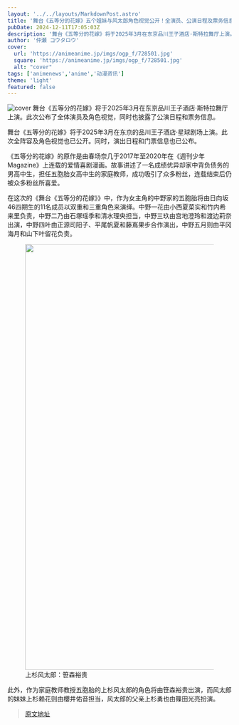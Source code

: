 ```yaml
---
layout: '../../layouts/MarkdownPost.astro'
title: '舞台《五等分的花嫁》五个姐妹与风太郎角色视觉公开！全演员、公演日程及票务信息也已披露'
pubDate: 2024-12-11T17:05:03Z
description: '舞台《五等分的花嫁》将于2025年3月在东京品川王子酒店·斯特拉舞厅上演。此次公布了全体演员及角色视觉，同时也披露了公演日程和票务信息。'
author: '仲瀬 コウタロウ'
cover:
  url: 'https://animeanime.jp/imgs/ogp_f/728501.jpg'
  square: 'https://animeanime.jp/imgs/ogp_f/728501.jpg'
  alt: "cover"
tags: ['animenews','anime','动漫资讯']
theme: 'light'
featured: false
---
```

![cover](https://animeanime.jp/imgs/ogp_f/728501.jpg)
舞台《五等分的花嫁》将于2025年3月在东京品川王子酒店·斯特拉舞厅上演。此次公布了全体演员及角色视觉，同时也披露了公演日程和票务信息。

<p>舞台《五等分的花嫁》将于2025年3月在东京的品川王子酒店·星球剧场上演。此次全阵容及角色视觉也已公开。同时，演出日程和门票信息也已公布。</p><p>《五等分的花嫁》的原作是由春场奈几于2017年至2020年在《週刊少年Magazine》上连载的爱情喜剧漫画。故事讲述了一名成绩优异却家中背负债务的男高中生，担任五胞胎女高中生的家庭教师，成功吸引了众多粉丝，连载结束后仍被众多粉丝所喜爱。</p><p>在这次的《舞台《五等分的花嫁》》中，作为女主角的中野家的五胞胎将由日向坂46四期生的11名成员以双重和三重角色来演绎。中野一花由小西夏菜实和竹内希来里负责，中野二乃由石塚瑶季和清水理央担当，中野三玖由宫地澄玲和渡边莉奈出演，中野四叶由正源司阳子、平尾帆夏和藤嶌果步合作演出，中野五月则由平冈海月和山下叶留花负责。</p><figure class="ctms-editor-image"><img src="https://animeanime.jp/imgs/zoom/728500.jpg" class="inline-article-image" width="640" height="956"><figcaption>上杉风太郎：笹森裕贵</figcaption></figure><p>此外，作为家庭教师教授五胞胎的上杉风太郎的角色将由笹森裕贵出演，而风太郎的妹妹上杉赖花则由櫻井佑音担当，风太郎的父亲上杉勇也由篠田光亮扮演。</p>

>[原文地址](https://animeanime.jp/article/2024/12/11/88164.html)  